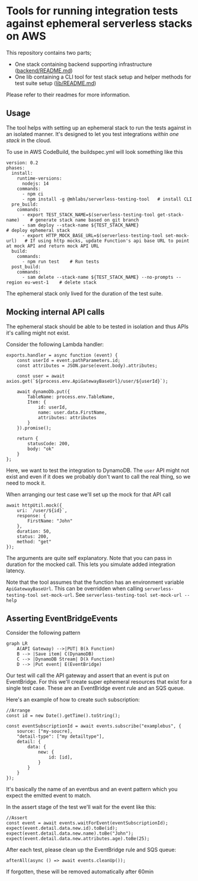 # Tools for running integration tests against ephemeral serverless stacks on AWS

This repository contains two parts; 
* One stack containing backend supporting infrastructure ([backend/README.md](README))
* One lib containing a CLI tool for test stack setup and helper methods for test suite setup ([lib/README.md](README))

Please refer to their readmes for more information.

## Usage
The tool helps with setting up an ephemeral stack to run the tests against in an isolated manner. It's designed to let you test integrations _within one stack_ in the cloud.

To use in AWS CodeBuild, the buildspec.yml will look something like this

```
version: 0.2
phases:
  install:
    runtime-versions:
      nodejs: 14
    commands:
      - npm ci
      - npm install -g @mhlabs/serverless-testing-tool   # install CLI
  pre_build:
    commands:
      - export TEST_STACK_NAME=$(serverless-testing-tool get-stack-name)    # generate stack name based on git branch
      - sam deploy --stack-name ${TEST_STACK_NAME}                          # deploy ephemeral stack
      - export HTTP_MOCK_BASE_URL=$(serverless-testing-tool set-mock-url)   # If using http mocks, update Function's api base URL to point at mock API and return mock API URL
  build:
    commands:
      - npm run test    # Run tests
  post_build:
    commands:
      - sam delete --stack-name ${TEST_STACK_NAME} --no-prompts --region eu-west-1    # delete stack
```

The ephemeral stack only lived for the duration of the test suite.

## Mocking internal API calls
The ephemeral stack should be able to be tested in isolation and thus APIs it's calling might not exist.

Consider the following Lambda handler:
```
exports.handler = async function (event) {
	const userId = event.pathParameters.id;
	const attributes = JSON.parse(event.body).attributes;

	const user = await axios.get(`${process.env.ApiGatewayBaseUrl}/user/${userId}`);
	
    await dynamoDb.put({
		TableName: process.env.TableName,
		Item: {
			id: userId,
			name: user.data.FirstName,
			attributes: attributes
		}
	}).promise();

    return {
		statusCode: 200,
		body: "ok"
	}
};
```
Here, we want to test the integration to DynamoDB. The `user` API might not exist and even if it does we probably don't want to call the real thing, so we need to mock it.

When arranging our test case we'll set up the mock for that API call
```
await httpUtil.mock({
    uri: `/user/${id}`,
    response: {
        FirstName: "John"
    },
    duration: 50,
    status: 200,
    method: "get"
});
```

The arguments are quite self explanatory. Note that you can pass in duration for the mocked call. This lets you simulate added integration latency.

Note that the tool assumes that the function has an environment variable `ApiGatewayBaseUrl`. This can be overridden when calling `serverless-testing-tool set-mock-url`. See `serverless-testing-tool set-mock-url --help`

## Asserting EventBridgeEvents

Consider the following pattern

```mermaid
graph LR
    A(API Gateway) -->|PUT| B(λ Function)
    B --> |Save item| C(DynamoDB)
    C --> |DynamoDB Stream| D(λ Function)
    D --> |Put event| E(EventBridge)
```

Our test will call the API gateway and assert that an event is put on EventBridge. For this we'll create super ephemeral resources that exist for a single test case. These are an EventBridge event rule and an SQS queue. 

Here's an example of how to create such subscription:
```
//Arrange
const id = new Date().getTime().toString();

const eventSubscriptionId = await events.subscribe("examplebus", {
    source: ["my-soucre],
    "detail-type": ["my detailtype"],
    detail: {
        data: {
            new: {
                id: [id],
            }
        }
    }
});
```

It's basically the name of an eventbus and an event pattern which you expect the emitted event to match.

In the assert stage of the test we'll wait for the event like this:
```
//Assert
const event = await events.waitForEvent(eventSubscriptionId);
expect(event.detail.data.new.id).toBe(id);
expect(event.detail.data.new.name).toBe("John");
expect(event.detail.data.new.attributes.age).toBe(25);
```

After each test, please clean up the EventBridge rule and SQS queue:
```
afterAll(async () => await events.cleanUp());
```

If forgotten, these will be removed automatically after 60min